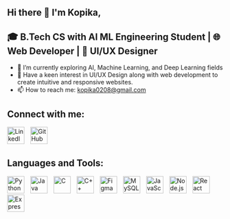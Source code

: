 ## Hi there 👋 I'm Kopika,

## 🎓 B.Tech CS with AI ML Engineering Student | 🌐 Web Developer | 🎨 UI/UX Designer
- 🌱 I’m currently exploring AI, Machine Learning, and Deep Learning fields 
- 🎨 Have a keen interest in UI/UX Design along with web development to create intuitive and responsive websites.
- 📫 How to reach me: kopika0208@gmail.com

## Connect with me:
<p align="left">
  <a href="https://www.linkedin.com/in/kopika-m-7b8857279/"><img src="https://cdn.jsdelivr.net/gh/devicons/devicon/icons/linkedin/linkedin-original.svg" alt="LinkedIn" height="40" width="40" style="margin-right: 10px;"/></a> 
  <a href="https://github.com/Kopika0208"><img src="https://upload.wikimedia.org/wikipedia/commons/1/1e/GitHub_Logo_White.png" alt="GitHub" height="40" width="40" />

</a>
</p>

## Languages and Tools:
<p align="left">
  <img src="https://cdn.jsdelivr.net/gh/devicons/devicon/icons/python/python-original.svg" alt="Python" height="40" width="40" style="margin-right: 10px;"/> 
  <img src="https://cdn.jsdelivr.net/gh/devicons/devicon/icons/java/java-original.svg" alt="Java" height="40" width="40" style="margin-right: 10px;"/>  
  <img src="https://cdn.jsdelivr.net/gh/devicons/devicon/icons/c/c-original.svg" alt="C" height="40" width="40" style="margin-right: 10px;" /> 
<img src="https://cdn.jsdelivr.net/gh/devicons/devicon/icons/cplusplus/cplusplus-original.svg" alt="C++" height="40" width="40" style="margin-right: 10px;"/> 
<img src="https://cdn.jsdelivr.net/gh/devicons/devicon/icons/figma/figma-original.svg" alt="Figma" height="40" width="40" style="margin-right: 10px;" /> 
<img src="https://cdn.jsdelivr.net/gh/devicons/devicon/icons/mysql/mysql-original.svg" alt="MySQL" height="40" width="40" style="margin-right: 10px;"/> 
<img src="https://cdn.jsdelivr.net/gh/devicons/devicon/icons/javascript/javascript-original.svg" alt="JavaScript" height="40" width="40" style="margin-right: 10px;"/> 
  <img src="https://cdn.jsdelivr.net/gh/devicons/devicon/icons/nodejs/nodejs-original.svg" alt="Node.js" height="40" width="40" style="margin-right: 10px;"/>
  <img src="https://cdn.jsdelivr.net/gh/devicons/devicon/icons/react/react-original.svg" alt="React" height="40" width="40" style="margin-right: 10px;"/> 
<img src="https://cdn.jsdelivr.net/gh/devicons/devicon/icons/express/express-original.svg" alt="Express.js" height="40" width="40" style="margin-right: 10px;"/> 

</p>


